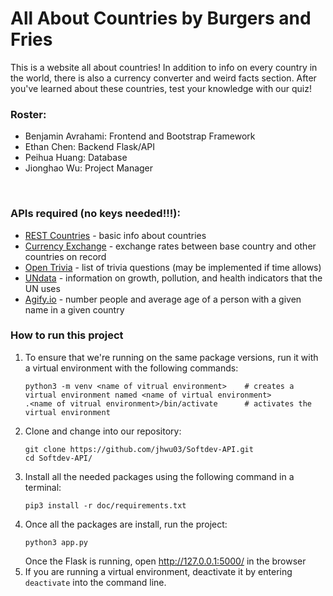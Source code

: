 # All About Countries by Burgers and Fries
This is a website all about countries!
In addition to info on every country in the world, there is also a currency converter and weird facts section.
After you've learned about these countries, test your knowledge with our quiz!

### Roster:
- Benjamin Avrahami: Frontend and Bootstrap Framework
- Ethan Chen: Backend Flask/API
- Peihua Huang: Database
- Jionghao Wu: Project Manager

<br>

### APIs required (no keys needed!!!):
- [REST Countries](https://docs.google.com/document/d/1aQRi7FIILs_x3RE5i65KHuuy49Rt05ZqERKqZjOGiJw/edit) - basic info about countries
- [Currency Exchange](https://docs.google.com/document/d/1yTckLoGBHA-C37hhukXOc76Jh_770L7m3Moj-wMFeUU/edit) - exchange rates between base country and other countries on record
- [Open Trivia](https://docs.google.com/document/d/1yp2nicOExDYlrEfdvqspD17Kz5c-xMSWHudfmNjJgQ4/edit) - list of trivia questions (may be implemented if time allows)
- [UNdata](https://docs.google.com/document/d/1RUMsyU0gyltsdWV6Uwzzf_RHC0sg9F6sL8zZbKQM9yc/edit) - information on growth, pollution, and health indicators that the UN uses
- [Agify.io](https://docs.google.com/document/d/1_YHaU-HXpDXaBDa3xPbGl2P9yBmzjuxKakyp4LRwow4/edit) - number people and average age of a person with a given name in a given country


### How to run this project
1. To ensure that we're running on the same package versions, run it with a virtual environment with the following commands:
   ```
   python3 -m venv <name of vitrual environment>    # creates a virtual environment named <name of virtual environment>
   .<name of vitrual environment>/bin/activate      # activates the virtual environment
   ```
2. Clone and change into our repository:
   ```
   git clone https://github.com/jhwu03/Softdev-API.git
   cd Softdev-API/
   ```
3. Install all the needed packages using the following command in a terminal: <br>
   ```
   pip3 install -r doc/requirements.txt
   ```
4. Once all the packages are install, run the project:
   ```
   python3 app.py
   ```
   Once the Flask is running, open http://127.0.0.1:5000/ in the browser
5. If you are running a virtual environment, deactivate it by entering `deactivate` into the command line.

